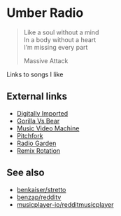 Umber Radio
===========

> Like a soul without a mind\
> In a body without a heart\
> I’m missing every part
>
> Massive Attack

Links to songs I like

External links
--------------

- [Digitally Imported]
- [Gorilla Vs Bear]
- [Music Video Machine]
- [Pitchfork]
- [Radio Garden]
- [Remix Rotation]

See also
--------

- [benkaiser/stretto]
- [benzap/redditv]
- [musicplayer-io/redditmusicplayer][redditmusicplayer]

[benkaiser/stretto]:https://github.com/benkaiser/stretto
[benzap/redditv]:https://github.com/benzap/redditv
[digitally imported]:https://di.fm
[gorilla vs bear]:http://gorillavsbear.net
[music video machine]:http://musicvideomachine.com
[pitchfork]:https://pitchfork.com
[radio garden]:http://radio.garden
[redditmusicplayer]:https://github.com/musicplayer-io/redditmusicplayer
[remix rotation]:http://remixrotation.com
